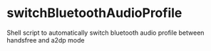 # switchBluetoothAudioProfile
Shell script to automatically switch bluetooth audio profile between handsfree and a2dp mode
